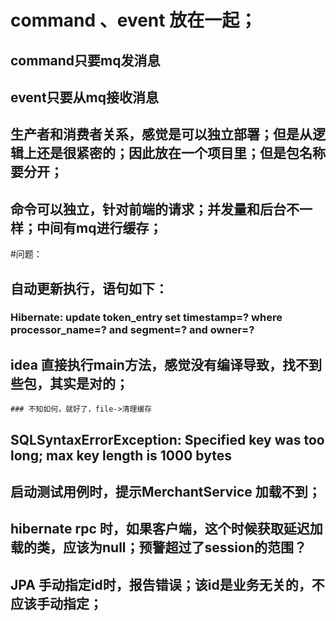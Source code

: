 # command 、event 放在一起；
## command只要mq发消息
## event只要从mq接收消息
## 生产者和消费者关系，感觉是可以独立部署；但是从逻辑上还是很紧密的；因此放在一个项目里；但是包名称要分开；
## 命令可以独立，针对前端的请求；并发量和后台不一样；中间有mq进行缓存；


#问题：
## 自动更新执行，语句如下：
### Hibernate: update token_entry set timestamp=? where processor_name=? and segment=? and owner=?
## idea 直接执行main方法，感觉没有编译导致，找不到些包，其实是对的；
    ### 不知如何，就好了，file->清理缓存
## SQLSyntaxErrorException: Specified key was too long; max key length is 1000 bytes

## 启动测试用例时，提示MerchantService 加载不到；

## hibernate rpc 时，如果客户端，这个时候获取延迟加载的类，应该为null；预警超过了session的范围？

## JPA 手动指定id时，报告错误；该id是业务无关的，不应该手动指定；
